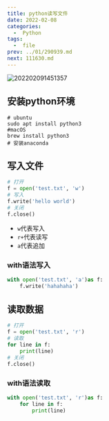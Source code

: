 ```yaml
---
title: python读写文件
date: 2022-02-08
categories:
  -  Python
tags:
  -  file
prev: ../01/290939.md
next: 111630.md
---
```


![202202091451357](https://fastly.jsdelivr.net/gh/qbmzc/images/2022/202202091451357.png)

<!-- more -->


## 安装python环境
```shell
# ubuntu
sudo apt install python3
#macOS
brew install python3
# 安装anaconda

```
##                                  写入文件
```python
# 打开
f = open('test.txt', 'w')
# 写入
f.write('hello world')
# 关闭
f.close()
```

- `w`代表写入
- `r+`代表读写
- `a`代表追加



### with语法写入
```python
with open('test.txt', 'a')as f:
    f.write('hahahaha')
```
## 读取数据


```python
# 打开
f = open('test.txt', 'r')
# 读取
for line in f:
    print(line)
# 关闭
f.close()
```
### with语法读取
```python
with open('test.txt', 'r')as f:
    for line in f:
        print(line)
```







